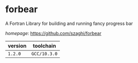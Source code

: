 # forbear

A Fortran Library for building and running fancy progress bar

*homepage*: <https://github.com/szaghi/forbear>

version | toolchain
--------|----------
``1.2.0`` | ``GCC/10.3.0``
